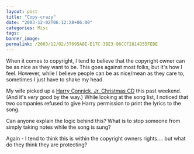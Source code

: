 ```yaml
---
layout: post
title: "Copy-crazy"
date: "2003-12-02T06:12:28+06:00"
categories: Misc 
tags: 
banner_image: 
permalink: /2003/12/02/37695A8E-E17C-3BE3-96CCF2814D55FEDE
---
```


When it comes to copyright, I tend to believe that the copyright owner can be as nice as they want to be. This goes against most folks, but it's how I feel. However, while I believe people can be as nice/mean as they care to, sometimes I just have to shake my head.

My wife picked up a <a href="http://www.amazon.com/exec/obidos/ASIN/B0000DF00Z/qid=1070376356/sr=2-1/ref=sr_2_1/103-3254848-0227857">Harry Connick, Jr. Christmas CD</a> this past weekend. (And it's <i>very</i> good by the way.) While looking at the song list, I noticed that two companies refused to give Harry permission to print the lyrics to the song.

Can anyone explain the logic behind this? What is to stop someone from simply taking notes while the song is sung?

Again - I tend to think this is within the copyright owners rights.... but what do they think they are protecting?
